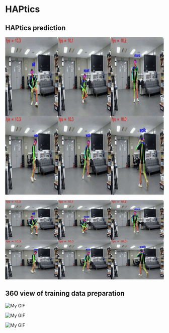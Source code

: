 # HAPtics

## HAPtics prediction 

<img src="https://github.com/niazahamd89/HAPtics/blob/main/figures/output_video-ezgif.com-video-to-gif-converter.gif" al="Description of the GIF" width="700" height="500" />


![My GIF](https://github.com/niazahamd89/HAPtics/blob/main/figures/output_video-ezgif.com-video-to-gif-converter.gif)

## 360 view of training data preparation

![My GIF](https://github.com/niazahamd89/HAPtics/blob/main/figures/output1.gif)


![My GIF](https://github.com/niazahamd89/HAPtics/blob/main/figures/output2.gif)


![My GIF](https://github.com/niazahamd89/HAPtics/blob/main/figures/output3.gif)



